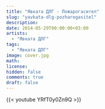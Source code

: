 ```yaml
---
title: "Явката ДЛГ - Пожарогасител"
slug: "yavkata-dlg-pozharogasitel"
description: 
date: 2014-05-29T00:00:00+03:00
artists:
  - "Явката ДЛГ"
tags:
  - "Явката ДЛГ"
image: cover.jpg
math: 
license: 
hidden: false
comments: true
draft: false
---
```


{{< youtube YRfT0y0Zn9Q >}}
